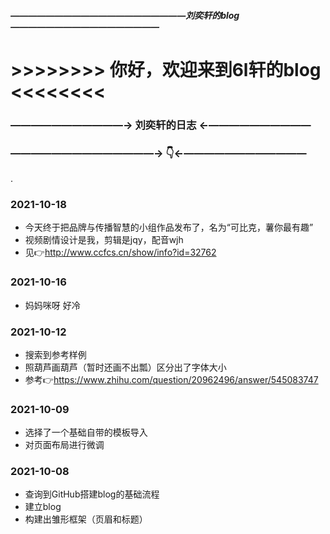 
##### ————————————————————刘奕轩的blog—————————————————
#   >>>>>>>> 你好，欢迎来到6l轩的blog <<<<<<<<
### ———————————→ 刘奕轩的日志 ←——————————
### ——————————————→ 👇←————————————
.
### 2021-10-18
 - 今天终于把品牌与传播智慧的小组作品发布了，名为“可比克，薯你最有趣”
 - 视频剧情设计是我，剪辑是jqy，配音wjh
 - 见👉http://www.ccfcs.cn/show/info?id=32762

### 2021-10-16
 - 妈妈咪呀 好冷

### 2021-10-12
 - 搜索到参考样例
 - 照葫芦画葫芦（暂时还画不出瓢）区分出了字体大小
 - 参考👉https://www.zhihu.com/question/20962496/answer/545083747


### 2021-10-09
 - 选择了一个基础自带的模板导入
 - 对页面布局进行微调


### 2021-10-08
 - 查询到GitHub搭建blog的基础流程
 - 建立blog
 - 构建出雏形框架（页眉和标题）
